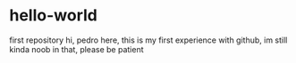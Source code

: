 # hello-world
first repository
hi, pedro here, this is my first experience with github, im still kinda noob in that, please be patient
